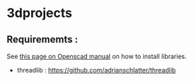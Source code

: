 # 3dprojects

## Requirememts :

See [this page on Openscad manual](https://en.wikibooks.org/wiki/OpenSCAD_User_Manual/Libraries) on how to install libraries.

- threadlib : https://github.com/adrianschlatter/threadlib
